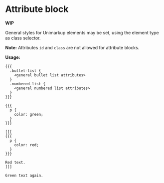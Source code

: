 # Attribute block

**WIP**

General styles for Unimarkup elements may be set, using the element type as class selector.

**Note:** Attributes `id` and `class` are not allowed for attribute blocks.

**Usage:**

```
{{{
  .bullet-list {
    <general bullet list attributes>
  }
  .numbered-list {
    <general numbered list attributes>
  }
}}}
```



```
{{{
  p {
    color: green;
  }
}}}

[[[
{{{
  p {
    color: red;
  }
}}}

Red text.
]]]

Green text again.
```


